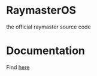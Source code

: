 # RaymasterOS
the official raymaster source code

# Documentation
Find [here](https://raymaster-team.github.io/docs/)
